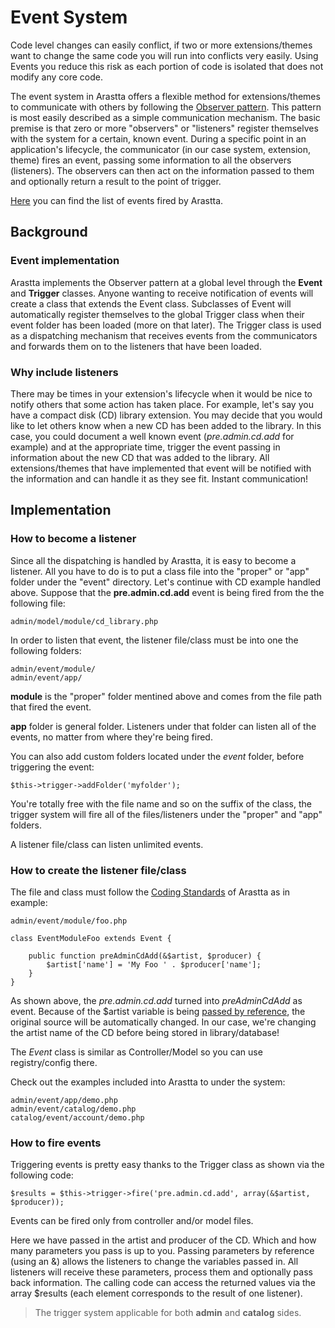 Event System
============

Code level changes can easily conflict, if two or more extensions/themes want to change the same code you will run into conflicts very easily. Using Events you reduce this risk as each portion of code is isolated that does not modify any core code.

The event system in Arastta offers a flexible method for extensions/themes to communicate with others by following the [Observer pattern](http://en.wikipedia.org/wiki/Observer_pattern). This pattern is most easily described as a simple communication mechanism. The basic premise is that zero or more "observers" or "listeners" register themselves with the system for a certain, known event. During a specific point in an application's lifecycle, the communicator (in our case system, extension, theme) fires an event, passing some information to all the observers (listeners). The observers can then act on the information passed to them and optionally return a result to the point of trigger.

[Here](https://github.com/arastta/arastta/wiki/Event-List) you can find the list of events fired by Arastta.


Background
----------

### Event implementation

Arastta implements the Observer pattern at a global level through the **Event** and **Trigger** classes. Anyone wanting to receive notification of events will create a class that extends the Event class. Subclasses of Event will automatically register themselves to the global Trigger class when their event folder has been loaded (more on that later). The Trigger class is used as a dispatching mechanism that receives events from the communicators and forwards them on to the listeners that have been loaded.

### Why include listeners

There may be times in your extension's lifecycle when it would be nice to notify others that some action has taken place. For example, let's say you have a compact disk (CD) library extension. You may decide that you would like to let others know when a new CD has been added to the library. In this case, you could document a well known event (*pre.admin.cd.add* for example) and at the appropriate time, trigger the event passing in information about the new CD that was added to the library. All extensions/themes that have implemented that event will be notified with the information and can handle it as they see fit. Instant communication!


Implementation
--------------

### How to become a listener

Since all the dispatching is handled by Arastta, it is easy to become a listener. All you have to do is to put a class file into the "proper" or "app" folder under the "event" directory. Let's continue with CD example handled above. Suppose that the **pre.admin.cd.add** event is being fired from the the following file:

```
admin/model/module/cd_library.php
```

In order to listen that event, the listener file/class must be into one the following folders:

```
admin/event/module/
admin/event/app/
```

**module** is the "proper" folder mentined above and comes from the file path that fired the event.

**app** folder is general folder. Listeners under that folder can listen all of the events, no matter from where they're being fired.

You can also add custom folders located under the *event* folder, before triggering the event:

```
$this->trigger->addFolder('myfolder');
```

You're totally free with the file name and so on the suffix of the class, the trigger system will fire all of the files/listeners under the "proper" and "app" folders.

A listener file/class can listen unlimited events.

### How to create the listener file/class

The file and class must follow the [Coding Standards](https://github.com/arastta/arastta/wiki/Coding-Stardards#file-naming) of Arastta as in example:

```
admin/event/module/foo.php
```

```
class EventModuleFoo extends Event {

    public function preAdminCdAdd(&$artist, $producer) {
        $artist['name'] = 'My Foo ' . $producer['name'];
    }
}
```

As shown above, the *pre.admin.cd.add* turned into *preAdminCdAdd* as event. Because of the $artist variable is being [passed by reference](http://php.net/manual/en/language.references.pass.php), the original source will be automatically changed. In our case, we're changing the artist name of the CD before being stored in library/database!

The *Event* class is similar as Controller/Model so you can use registry/config there.

Check out the examples included into Arastta to under the system:

```
admin/event/app/demo.php
admin/event/catalog/demo.php
catalog/event/account/demo.php
```

### How to fire events

Triggering events is pretty easy thanks to the Trigger class as shown via the following code:

```
$results = $this->trigger->fire('pre.admin.cd.add', array(&$artist, $producer));
```

Events can be fired only from controller and/or model files.

Here we have passed in the artist and producer of the CD. Which and how many parameters you pass is up to you. Passing parameters by reference (using an &) allows the listeners to change the variables passed in. All listeners will receive these parameters, process them and optionally pass back information. The calling code can access the returned values via the array $results (each element corresponds to the result of one listener).

> The trigger system applicable for both **admin** and **catalog** sides.